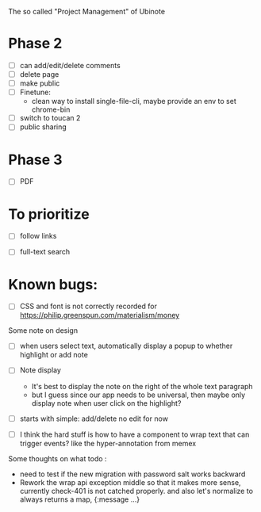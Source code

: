 The so called "Project Management" of Ubinote

# Phase 2
- [ ] can add/edit/delete comments
- [ ] delete page
- [ ] make public
- [ ] Finetune:
  - clean way to install single-file-cli, maybe provide an env to set chrome-bin
- [ ] switch to toucan 2
- [ ] public sharing

# Phase 3
- [ ] PDF

# To prioritize
- [ ] follow links
- [ ] full-text search


# Known bugs:
- [ ] CSS and font is not correctly recorded for https://philip.greenspun.com/materialism/money

Some note on design
- [ ] when users select text, automatically display a popup to whether highlight or add note
- [ ] Note display
  - It's best to display the note on the right of the whole text paragraph
  - but I guess since our app needs to be universal, then maybe only display note when user click on the highlight?
- [ ] starts with simple: add/delete no edit for now
- [ ] I think the hard stuff is how to have a component to wrap text that can trigger events? like the hyper-annotation from memex





Some thoughts on what todo :
- need to test if the new migration with password salt works backward
- Rework the wrap api exception middle so that it makes more sense, currently check-401 is not catched properly. and also let's normalize to always returns a map, {:message ...}
